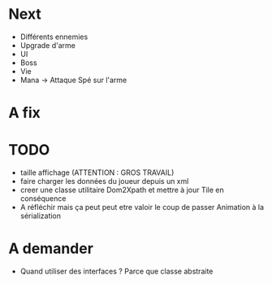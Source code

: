 # Next
- Différents ennemies
- Upgrade d'arme
- UI
- Boss
- Vie
- Mana -> Attaque Spé sur l'arme

# A fix


# TODO
- taille affichage (ATTENTION : GROS TRAVAIL)
- faire charger les données du joueur depuis un xml
- creer une classe utilitaire Dom2Xpath et mettre à jour Tile en conséquence
- A réfléchir mais ça peut peut etre valoir le coup de passer Animation à la sérialization


# A demander
- Quand utiliser des interfaces ? Parce que classe abstraite